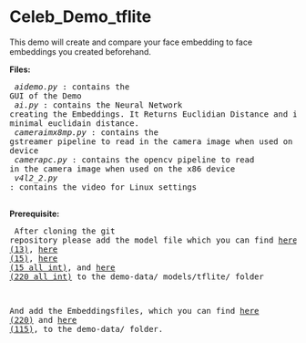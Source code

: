# Celeb_Demo_tflite
This demo will create and compare your face embedding to face embeddings you created beforehand. 

**Files:**<br/><pre>
*aidemo.py*       : contains the GUI of the Demo<br/>
*ai.py*           : contains the Neural Network creating the Embeddings. It Returns Euclidian Distance and index of the minimal euclidain distance.<br/>
*cameraimx8mp.py* : contains the gstreamer pipeline to read in the camera image when used on the ARM device<br/>
*camerapc.py*     : contains the opencv pipeline to read in the camera image when used on the x86 device<br/>
*v4l2_2.py*       : contains the video for Linux settings<br/>
</pre>
**Prerequisite:**<br/><pre>
After cloning the git repository please add the model file which you can find [here (13)](https://mega.nz/file/kZkziCqT#hddnG2MoEWf4YqDfQUSyyJgzraCN_Dh-DOsspy5D2zY), [here (15)](https://mega.nz/file/4B0BjKhA#gOoGpmufVrbY3EJ1Zv6Jks9aSKBJnDRZ6w9NbVnVKPQ), [here (15 all int)](https://mega.nz/file/5c1BBaxK#j-CCgjag5hsjoyBh4QYz5rwdq1CLPCTVzxD4WVAS0RY), and [here (220 all int)](https://mega.nz/file/NRshSYaD#j-CCgjag5hsjoyBh4QYz5rwdq1CLPCTVzxD4WVAS0RY) to the demo-data/
models/tflite/ folder<br/>

And add the Embeddingsfiles, which you can find [here (220)](https://mega.nz/file/NZ8D3KLb#xaR7Ke60CToLFwGBw70vTn77gAf6gmRiDx-yL2hBDOc) and [here (115)](https://mega.nz/file/8B8nlCyI#hMzHx0KG2Ve20WqjMlFjRS6wv39Zern32eM__yQDwIw), to the demo-data/ folder. 
</pre>




